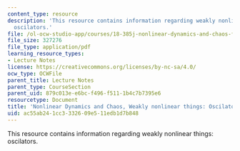 ```yaml
---
content_type: resource
description: 'This resource contains information regarding weakly nonlinear things:
  oscilators.'
file: /ol-ocw-studio-app/courses/18-385j-nonlinear-dynamics-and-chaos-fall-2014/ac55ab241cc3332609e511edb1d7b848_MIT18_385JF14_nonoscilatrs.pdf
file_size: 327276
file_type: application/pdf
learning_resource_types:
- Lecture Notes
license: https://creativecommons.org/licenses/by-nc-sa/4.0/
ocw_type: OCWFile
parent_title: Lecture Notes
parent_type: CourseSection
parent_uid: 879c013e-e6bc-f496-f511-1b4c7b7395e6
resourcetype: Document
title: 'Nonlinear Dynamics and Chaos, Weakly nonlinear things: Oscilators'
uid: ac55ab24-1cc3-3326-09e5-11edb1d7b848
---
```

This resource contains information regarding weakly nonlinear things: oscilators.